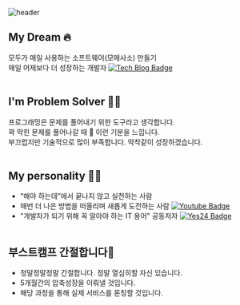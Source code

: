 ![header](https://capsule-render.vercel.app/api?type=soft&color=ffffff&text=Hi,%20this%20is%20Jirong.&fontColor=414141&animation=twinkling)


## My Dream :fire:
모두가 매일 사용하는 소프트웨어(모매사소) 만들기<br>
매일 어제보다 더 성장하는 개발자 [![Tech Blog Badge](http://img.shields.io/badge/-Tech%20blog-black?style=flat-square&logo=tvtime&link=https://hyun222.tistory.com)](https://hyun222.tistory.com)<br><br>

## I'm Problem Solver :man_shrugging:
프로그래밍은 문제를 풀어내기 위한 도구라고 생각합니다.<br>
꽉 막힌 문제를 풀어나갈 때 :star_struck: 이런 기분을 느낍니다.<br>
부끄럽지만 기술적으로 많이 부족합니다. 악착같이 성장하겠습니다.<br><br>

## My personality :raising_hand_man:
- “해야 하는데”에서 끝나지 않고 실천하는 사람 <br>
- 매번 더 나은 방법을 떠올리며 새롭게 도전하는 사람 [![Youtube Badge](https://img.shields.io/badge/Youtube-ff0000?style=flat-square&logo=youtube&link=https://www.youtube.com/c/청년들의무모한도전)](https://www.youtube.com/c/청년들의무모한도전)<br>
- "개발자가 되기 위해 꼭 알아야 하는 IT 용어" 공동저자 [![Yes24 Badge](https://img.shields.io/badge/Yes24-000000?style=flat-square&logo=BookStack&link=http://www.yes24.com/Product/Goods/109711067)](http://www.yes24.com/Product/Goods/109711067)<br><br>


## 부스트캠프 간절합니다:pray:<br>
- 정말정말정말 간절합니다. 정말 열심히할 자신 있습니다.<br>
- 5개월간의 압축성장을 이뤄낼 것입니다.<br>
- 해당 과정을 통해 실제 서비스를 론칭할 것입니다.<br>
